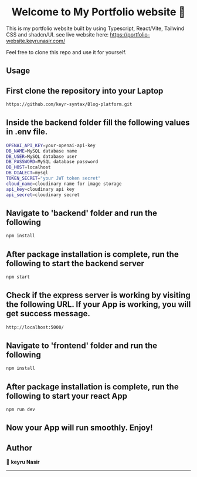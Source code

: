 <h1 align="center">Welcome to My Portfolio website 👋</h1>

This is my portfolio website built by using Typescript, React/Vite, Tailwind CSS and shadcn/UI.
see live website here: https://portfolio-website.keyrunasir.com/

Feel free to clone this repo and use it for yourself.

## Usage

## First clone the repository into your Laptop
```sh
https://github.com/keyr-syntax/Blog-platform.git
```

## Inside the backend folder fill the following values in .env file.

```sh
OPENAI_API_KEY=your-openai-api-key
DB_NAME=MySQL database name
DB_USER=MySQL database user
DB_PASSWORD=MySQL database password
DB_HOST=localhost
DB_DIALECT=mysql
TOKEN_SECRET="your JWT token secret"
cloud_name=cloudinary name for image storage
api_key=cloudinary api key
api_secret=cloudinary secret
```


## Navigate to 'backend' folder and run the following
```sh
npm install
```
## After package installation is complete, run the following to start the backend server
```sh
npm start
```

## Check if the express server is working by visiting the following URL. If your App is working, you will get success message.

```sh
http://localhost:5000/
```

## Navigate to 'frontend' folder and run the following
```sh
npm install
```
## After package installation is complete, run the following to start your react App
```sh
npm run dev
```
## Now your App will run smoothly. Enjoy!

## Author

👤 **keyru Nasir**

---
